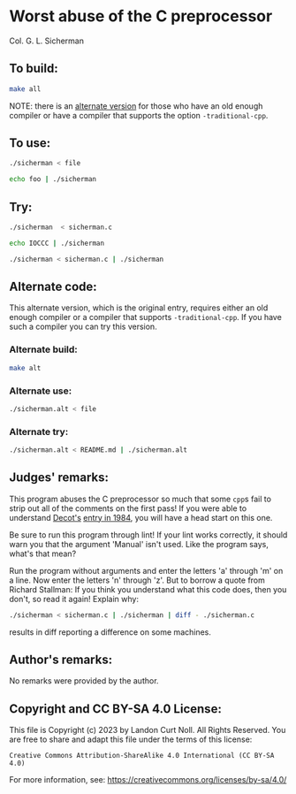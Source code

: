 # Worst abuse of the C preprocessor

Col. G. L. Sicherman

## To build:

```sh
make all
```

NOTE: there is an [alternate version](#alternate-code) for those who have an old
enough compiler or have a compiler that supports the option `-traditional-cpp`.

## To use:

```sh
./sicherman < file

echo foo | ./sicherman
```

## Try:

```sh
./sicherman  < sicherman.c

echo IOCCC | ./sicherman

./sicherman < sicherman.c | ./sicherman
```

## Alternate code:

This alternate version, which is the original entry, requires either an old
enough compiler or a compiler that supports `-traditional-cpp`. If you have such
a compiler you can try this version.

### Alternate build:


```sh
make alt
```

### Alternate use:

```sh
./sicherman.alt < file
```

### Alternate try:


```sh
./sicherman.alt < README.md | ./sicherman.alt
```

## Judges' remarks:

This program abuses the C preprocessor so much that some `cpp`s fail to strip
out all of the comments on the first pass!  If you were able to understand
[Decot's](/winners.html#Dave_Decot) [entry in 1984](/1984/decot/README.md), you
will have a head start on this one.

Be sure to run this program through lint!  If your lint works
correctly, it should warn you that the argument 'Manual' isn't used.
Like the program says, what's that mean?

Run the program without arguments and enter the letters 'a' through 'm'
on a line.  Now enter the letters 'n' through 'z'.  But to borrow a quote
from Richard Stallman: If you think you understand what this code
does, then you don't, so read it again!  Explain why:

```sh
./sicherman < sicherman.c | ./sicherman | diff - ./sicherman.c
```

results in diff reporting a difference on some machines.


## Author's remarks:

No remarks were provided by the author.

## Copyright and CC BY-SA 4.0 License:

This file is Copyright (c) 2023 by Landon Curt Noll.  All Rights Reserved.
You are free to share and adapt this file under the terms of this license:

    Creative Commons Attribution-ShareAlike 4.0 International (CC BY-SA 4.0)

For more information, see: https://creativecommons.org/licenses/by-sa/4.0/
